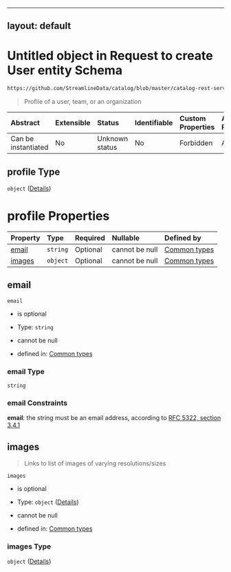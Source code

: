 ---
layout: default
----
# Untitled object in Request to create User entity Schema

```txt
https://github.com/StreamlineData/catalog/blob/master/catalog-rest-service/src/main/resources/json/schema/api/teams/createUser.json#/properties/profile
```



> Profile of a user, team, or an organization

| Abstract            | Extensible | Status         | Identifiable | Custom Properties | Additional Properties | Access Restrictions | Defined In                                                                  |
| :------------------ | :--------- | :------------- | :----------- | :---------------- | :-------------------- | :------------------ | :-------------------------------------------------------------------------- |
| Can be instantiated | No         | Unknown status | No           | Forbidden         | Allowed               | none                | [createUser.json*](../out/api/teams/createUser.json "open original schema") |

## profile Type

`object` ([Details](common-definitions-profile.md))

# profile Properties

| Property          | Type     | Required | Nullable       | Defined by                                                                                                                                                                                                                        |
| :---------------- | :------- | :------- | :------------- | :-------------------------------------------------------------------------------------------------------------------------------------------------------------------------------------------------------------------------------- |
| [email](#email)   | `string` | Optional | cannot be null | [Common types](common-definitions-profile-properties-email.md "https://github.com/StreamlineData/catalog/blob/master/catalog-rest-service/src/main/resources/json/schema/type/common.json#/definitions/profile/properties/email") |
| [images](#images) | `object` | Optional | cannot be null | [Common types](common-definitions-imagelist.md "https://github.com/StreamlineData/catalog/blob/master/catalog-rest-service/src/main/resources/json/schema/type/common.json#/definitions/profile/properties/images")               |

## email



`email`

*   is optional

*   Type: `string`

*   cannot be null

*   defined in: [Common types](common-definitions-profile-properties-email.md "https://github.com/StreamlineData/catalog/blob/master/catalog-rest-service/src/main/resources/json/schema/type/common.json#/definitions/profile/properties/email")

### email Type

`string`

### email Constraints

**email**: the string must be an email address, according to [RFC 5322, section 3.4.1](https://tools.ietf.org/html/rfc5322 "check the specification")

## images



> Links to list of images of varying resolutions/sizes

`images`

*   is optional

*   Type: `object` ([Details](common-definitions-imagelist.md))

*   cannot be null

*   defined in: [Common types](common-definitions-imagelist.md "https://github.com/StreamlineData/catalog/blob/master/catalog-rest-service/src/main/resources/json/schema/type/common.json#/definitions/profile/properties/images")

### images Type

`object` ([Details](common-definitions-imagelist.md))
